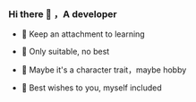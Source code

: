 
### <div >Hi there 👋 ，A developer</div>  
  

- 📖 Keep an attachment to learning
  

- 🌱 Only suitable, no best
  

- 🥥 Maybe it's a character trait，maybe hobby


- 🍷 Best wishes to you, myself included
